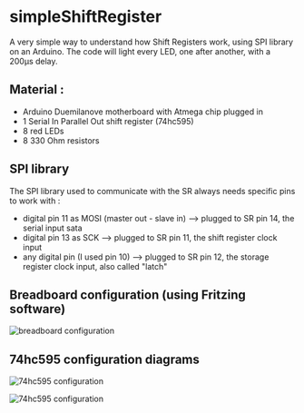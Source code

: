 # simpleShiftRegister
A very simple way to understand how Shift Registers work, using SPI library on an Arduino.
The code will light every LED, one after another, with a 200µs delay.

Material :
-
- Arduino Duemilanove motherboard with Atmega chip plugged in
- 1 Serial In Parallel Out shift register (74hc595)
- 8 red LEDs
- 8 330 Ohm resistors

SPI library
-
The SPI library used to communicate with the SR always needs specific pins to work with :
- digital pin 11 as MOSI (master out - slave in) --> plugged to SR pin 14, the serial input sata
- digital pin 13 as SCK --> plugged to SR pin 11, the shift register clock input
- any digital pin (I used pin 10) --> plugged to SR pin 12, the storage register clock input, also called "latch"

Breadboard configuration (using Fritzing software)
-
![breadboard configuration](https://raw.github.com/Anaroyondo/simpleShiftRegister/master/simpleShiftRegister.png)


74hc595 configuration diagrams
-
![74hc595 configuration](http://i.stack.imgur.com/idHuy.png)

![74hc595 configuration](https://farm4.staticflickr.com/3384/4562719993_5ece0f189a_o.jpg)
